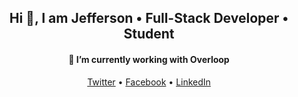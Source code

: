 <h2 align="center">Hi 👋, I am Jefferson • Full-Stack Developer • Student</h2>
<h4 align="center">🔭 I’m currently working with Overloop</h4>


<p align="center">
  <a href="https://twitter.com/Tee4Jey">Twitter</a> • 
  <a href="https://web.facebook.com/addaipokut">Facebook</a> • 
  <a href="https://www.linkedin.com/in/jefferson-tuffour-addai-poku-a49081193/">LinkedIn</a>
</p>

<!--
**jeffepok/jeffepok** is a ✨ _special_ ✨ repository because its `README.md` (this file) appears on your GitHub profile.

Here are some ideas to get you started:

- 🔭 I’m currently working on ...
- 🌱 I’m currently learning ...
- 👯 I’m looking to collaborate on ...
- 🤔 I’m looking for help with ...
- 💬 Ask me about ...
- 📫 How to reach me: ...
- 😄 Pronouns: ...
- ⚡ Fun fact: ...
-->
